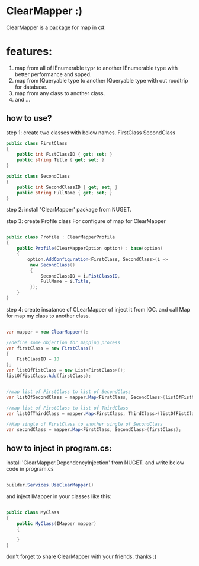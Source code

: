 # ClearMapper :)
ClearMapper is a package for map in c#.
<br />
# features:

1. map from all of IEnumerable typr to another IEnumerable type with better performance and spped.
2. map from IQueryable type to another IQueryable type with out roudtrip for database.
3. map from any class to another class.
4. and ...

## how to use?

step 1:
create two classes with below names.
FirstClass
SecondClass
```C#
public class FirstClass
{
    public int FistClassID { get; set; }
    public string Title { get; set; }
}

public class SecondClass
{
    public int SecondClassID { get; set; }
    public string FullName { get; set; }
}
```

step 2:
install 'ClearMapper' package from NUGET.

step 3:
create Profile class For configure of map for ClearMapper
```C#

public class Profile : ClearMapperProfile
{
    public Profile(ClearMapperOption option) : base(option)
    {
        option.AddConfiguration<FirstClass, SecondClass>(i =>
         new SecondClass()
         {
             SecondClassID = i.FistClassID,
             FullName = i.Title,
         });
    }
}

```


step 4:
create insatance of CLearMapper of inject it from IOC.
and call Map for map my class to another class.
```C#

var mapper = new ClearMapper();

//define some objection for mapping process
var firstClass = new FirstClass()
{
    FistClassID = 10
};
var listOfFistClass = new List<FirstClass>();
listOfFistClass.Add(firstClass);


//map list of FirstClass to list of SecondClass
var listOfSecondClass = mapper.Map<FirstClass, SecondClass>(listOfFistClass);

//map list of FirstClass to list of ThirdClass
var listOfThirdClass = mapper.Map<FirstClass, ThirdClass>(listOfFistClass);

//Map single of FirstClass to another single of SecondClass
var secondClass = mapper.Map<FirstClass, SecondClass>(firstClass);

```


## how to inject in program.cs:
install 'ClearMapper.DependencyInjection' from NUGET.
and write below code in program.cs
```c#

builder.Services.UseClearMapper()

```

and inject IMapper in your classes like this:
```C#

public class MyClass
{
    public MyClass(IMapper mapper)
    {

    }
}
```

don't forget to share ClearMapper with your friends.
thanks :)